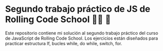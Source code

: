 # Segundo trabajo práctico de JS de Rolling Code School 👨‍💻 🚀

Este repositorio contiene mi solución al segundo trabajo práctico del curso de JavaScript de Rolling Code School. Los ejercicios están diseñados para practicar estructura If, bucles while, do while, switch, for.
